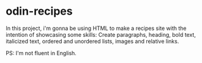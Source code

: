 # odin-recipes

In this project, i'm gonna be using HTML to make a recipes site 
with the intention of showcasing some skills:
Create paragraphs, heading, bold text, italicized text, ordered
and unordered lists, images and relative links.

PS: I'm not fluent in English.